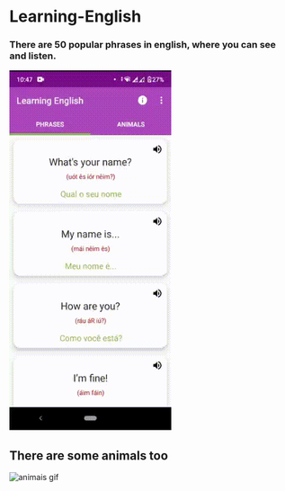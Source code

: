 # Learning-English


### There are 50 popular phrases in english, where you can see and listen.

![frases gif](https://github.com/GabrielJOliveira95/Learning-English/blob/master/frases.gif)

## There are some animals too

![animais gif](https://github.com/GabrielJOliveira95/Learning-English/blob/master/animais.gif)
